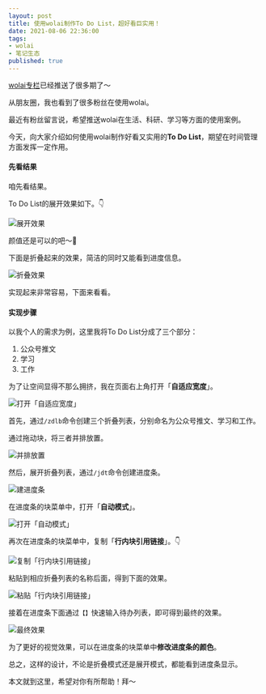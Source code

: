 ```yaml
---
layout: post
title: 使用wolai制作To Do List，超好看巨实用！
date: 2021-08-06 22:36:00
tags: 
- wolai
- 笔记生态
published: true
---
```





[wolai专栏](https://mp.weixin.qq.com/mp/appmsgalbum?__biz=MzAxNzgyMDg0MQ==&action=getalbum&album_id=1685169420177833985&scene=21&from_msgid=2650464256&from_itemidx=1&count=3#wechat_redirect)已经推送了很多期了～


从朋友圈，我也看到了很多粉丝在使用wolai。

最近有粉丝留言说，希望推送wolai在生活、科研、学习等方面的使用案例。



今天，向大家介绍如何使用wolai制作好看又实用的**To Do List**，期望在时间管理方面发挥一定作用。

#### 先看结果

咱先看结果。

To Do List的展开效果如下。👇

![展开效果](https://gitee.com/qnscholar/figurebed/raw/master/img/20210806142405.png)

颜值还是可以的吧～🤭

下面是折叠起来的效果，简洁的同时又能看到进度信息。

![折叠效果](https://gitee.com/qnscholar/figurebed/raw/master/img/20210806144611.png)

实现起来非常容易，下面来看看。

#### 实现步骤

以我个人的需求为例，这里我将To Do List分成了三个部分：

1. 公众号推文
2. 学习
3. 工作

为了让空间显得不那么拥挤，我在页面右上角打开「**自适应宽度**」。

![打开「自适应宽度」](https://gitee.com/qnscholar/figurebed/raw/master/img/20210806145711.png)

首先，通过`/zdlb`命令创建三个折叠列表，分别命名为公众号推文、学习和工作。

通过拖动块，将三者并排放置。

![并排放置](https://gitee.com/qnscholar/figurebed/raw/master/img/20210806150050.png)

然后，展开折叠列表，通过`/jdt`命令创建进度条。

![建进度条](https://gitee.com/qnscholar/figurebed/raw/master/img/20210806214300.png)

在进度条的块菜单中，打开「**自动模式**」。

![打开「自动模式」](https://gitee.com/qnscholar/figurebed/raw/master/img/20210806223214.png)



再次在进度条的块菜单中，复制「**行内块引用链接**」。👇

![复制「行内块引用链接」](https://gitee.com/qnscholar/figurebed/raw/master/img/20210806223121.png)



粘贴到相应折叠列表的名称后面，得到下面的效果。

![粘贴「行内块引用链接」](https://gitee.com/qnscholar/figurebed/raw/master/img/20210806222114.png)

接着在进度条下面通过`【】`快速输入待办列表，即可得到最终的效果。

![最终效果](https://gitee.com/qnscholar/figurebed/raw/master/img/20210806142405.png)

为了更好的视觉效果，可以在进度条的块菜单中**修改进度条的颜色**。

总之，这样的设计，不论是折叠模式还是展开模式，都能看到进度条显示。

本文就到这里，希望对你有所帮助！拜～
